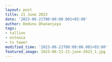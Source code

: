 ```yaml
---
layout: post
title: 21 June 2023
date: '2023-06-21T00:00:00.001+03:00'
author: Dedunu Dhananjaya
tags:
- tallinn
- estonia
- tv tower
modified_time: '2023-06-21T00:00:00.001+03:00'
featured_image: 2023-06-21-21-june-2023_1.jpg
---
```

